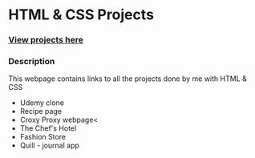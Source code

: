 
<h1>HTML & CSS Projects </h1>
<h3><a href="https://vjharan.github.io/HTML_CSS_projects/">View projects here </a></h3>
<h3>Description</h3>
<p>This webpage contains links to all the projects done by me with HTML & CSS </p>
 
<ul >
    <li>Udemy clone</li>
    <li>Recipe page</li>
    <li>Croxy Proxy webpage<</li>
    <li>The Chef's Hotel</li>
    <li>Fashion Store </li>
    <li>Quill - journal app</li>
    

</ul>

